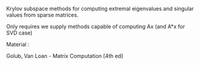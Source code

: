 Krylov subspace methods for computing extremal eigenvalues and singular values
from sparse matrices. 

Only requires we supply methods capable of computing Ax (and A*x for SVD case)

Material : 

Golub, Van Loan - Matrix Computation [4th ed]


